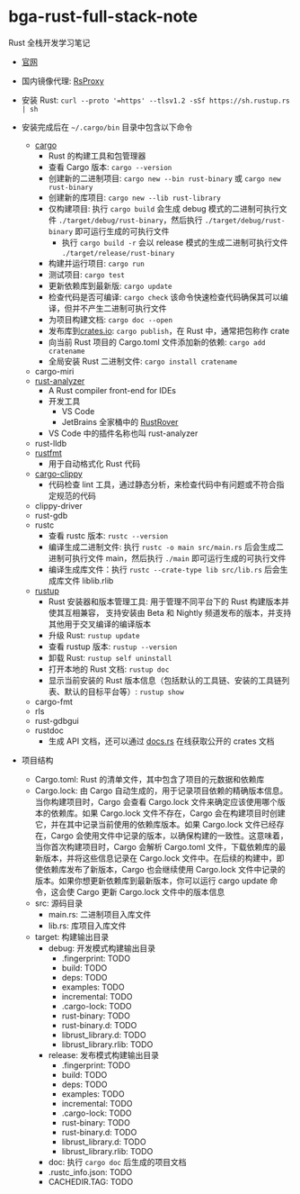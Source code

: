 # bga-rust-full-stack-note

Rust 全栈开发学习笔记

- [官网](https://www.rust-lang.org/zh-CN/learn/get-started)
- 国内镜像代理: [RsProxy](https://rsproxy.cn)
- 安装 Rust: `curl --proto '=https' --tlsv1.2 -sSf https://sh.rustup.rs | sh`
- 安装完成后在 `~/.cargo/bin` 目录中包含以下命令

  - [cargo](https://doc.rust-lang.org/cargo/index.html)
    - Rust 的构建工具和包管理器
    - 查看 Cargo 版本: `cargo --version`
    - 创建新的二进制项目: `cargo new --bin rust-binary` 或 `cargo new rust-binary`
    - 创建新的库项目: `cargo new --lib rust-library`
    - 仅构建项目: 执行 `cargo build` 会生成 debug 模式的二进制可执行文件 `./target/debug/rust-binary`，然后执行 `./target/debug/rust-binary` 即可运行生成的可执行文件
      - 执行 `cargo build -r` 会以 release 模式的生成二进制可执行文件 `./target/release/rust-binary`
    - 构建并运行项目: `cargo run`
    - 测试项目: `cargo test`
    - 更新依赖库到最新版: `cargo update`
    - 检查代码是否可编译: `cargo check` 该命令快速检查代码确保其可以编译，但并不产生二进制可执行文件
    - 为项目构建文档: `cargo doc --open`
    - 发布库到[crates.io](https://crates.io/): `cargo publish`，在 Rust 中，通常把包称作 crate
    - 向当前 Rust 项目的 Cargo.toml 文件添加新的依赖: `cargo add cratename`
    - 全局安装 Rust 二进制文件: `cargo install cratename`
  - cargo-miri
  - [rust-analyzer](https://github.com/rust-lang/rust-analyzer)
    - A Rust compiler front-end for IDEs
    - 开发工具
      - VS Code
      - JetBrains 全家桶中的 [RustRover](https://www.jetbrains.com/rust/)
    - VS Code 中的插件名称也叫 rust-analyzer
  - rust-lldb
  - [rustfmt](https://github.com/rust-lang/rustfmt)
    - 用于自动格式化 Rust 代码
  - [cargo-clippy](https://github.com/rust-lang/rust-clippy)
    - 代码检查 lint 工具，通过静态分析，来检查代码中有问题或不符合指定规范的代码
  - clippy-driver
  - rust-gdb
  - rustc
    - 查看 rustc 版本: `rustc --version`
    - 编译生成二进制文件: 执行 `rustc -o main src/main.rs` 后会生成二进制可执行文件 main，然后执行 `./main` 即可运行生成的可执行文件
    - 编译生成库文件：执行 `rustc --crate-type lib src/lib.rs` 后会生成库文件 liblib.rlib
  - [rustup](https://rust-lang.github.io/rustup/)
    - Rust 安装器和版本管理工具: 用于管理不同平台下的 Rust 构建版本并使其互相兼容， 支持安装由 Beta 和 Nightly 频道发布的版本，并支持其他用于交叉编译的编译版本
    - 升级 Rust: `rustup update`
    - 查看 rustup 版本: `rustup --version`
    - 卸载 Rust: `rustup self uninstall`
    - 打开本地的 Rust 文档: `rustup doc`
    - 显示当前安装的 Rust 版本信息（包括默认的工具链、安装的工具链列表、默认的目标平台等）: `rustup show`
  - cargo-fmt
  - rls
  - rust-gdbgui
  - rustdoc
    - 生成 API 文档，还可以通过 [docs.rs](https://docs.rs/) 在线获取公开的 crates 文档

- 项目结构
  - Cargo.toml: Rust 的清单文件，其中包含了项目的元数据和依赖库
  - Cargo.lock: 由 Cargo 自动生成的，用于记录项目依赖的精确版本信息。当你构建项目时，Cargo 会查看 Cargo.lock 文件来确定应该使用哪个版本的依赖库。如果 Cargo.lock 文件不存在，Cargo 会在构建项目时创建它，并在其中记录当前使用的依赖库版本。如果 Cargo.lock 文件已经存在，Cargo 会使用文件中记录的版本，以确保构建的一致性。这意味着，当你首次构建项目时，Cargo 会解析 Cargo.toml 文件，下载依赖库的最新版本，并将这些信息记录在 Cargo.lock 文件中。在后续的构建中，即使依赖库发布了新版本，Cargo 也会继续使用 Cargo.lock 文件中记录的版本。如果你想更新依赖库到最新版本，你可以运行 cargo update 命令，这会使 Cargo 更新 Cargo.lock 文件中的版本信息
  - src: 源码目录
    - main.rs: 二进制项目入库文件
    - lib.rs: 库项目入库文件
  - target: 构建输出目录
    - debug: 开发模式构建输出目录
      - .fingerprint: TODO
      - build: TODO
      - deps: TODO
      - examples: TODO
      - incremental: TODO
      - .cargo-lock: TODO
      - rust-binary: TODO
      - rust-binary.d: TODO
      - librust_library.d: TODO
      - librust_library.rlib: TODO
    - release: 发布模式构建输出目录
      - .fingerprint: TODO
      - build: TODO
      - deps: TODO
      - examples: TODO
      - incremental: TODO
      - .cargo-lock: TODO
      - rust-binary: TODO
      - rust-binary.d: TODO
      - librust_library.d: TODO
      - librust_library.rlib: TODO
    - doc: 执行 `cargo doc` 后生成的项目文档
    - .rustc_info.json: TODO
    - CACHEDIR.TAG: TODO
